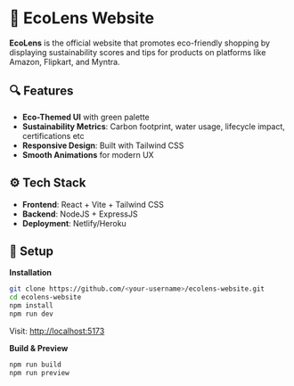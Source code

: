 
# 🌿 EcoLens  Website

**EcoLens** is the official website that promotes eco-friendly shopping by displaying sustainability scores and tips for products on platforms like Amazon, Flipkart, and Myntra.

## 🔍 Features

* **Eco-Themed UI** with green palette
* **Sustainability Metrics**: Carbon footprint, water usage, lifecycle impact, certifications etc
* **Responsive Design**: Built with Tailwind CSS
* **Smooth Animations** for modern UX

## ⚙️ Tech Stack

* **Frontend**: React + Vite + Tailwind CSS
* **Backend**: NodeJS + ExpressJS
* **Deployment**: Netlify/Heroku

## 🚀 Setup

**Installation**

```bash
git clone https://github.com/<your-username>/ecolens-website.git
cd ecolens-website
npm install
npm run dev
```

Visit: [http://localhost:5173](http://localhost:5173)

**Build & Preview**

```bash
npm run build
npm run preview
```

